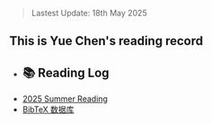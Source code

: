 > Lastest Update: 18th May 2025 &nbsp;

## This is Yue Chen's reading record
- ## 📚 Reading Log
- [2025 Summer Reading](./2025S.md)
- [BibTeX 数据库](./library.bib)
